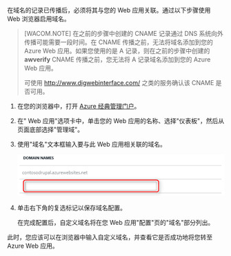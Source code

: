 在域名的记录已传播后，必须将其与您的 Web 应用关联。通过以下步骤使用 Web 浏览器启用域名。

> [WACOM.NOTE] 在之前的步骤中创建的 CNAME 记录通过 DNS 系统向外传播可能需要一段时间。在 CNAME 传播之前，无法将域名添加到您的 Azure Web 应用。如果您使用的是 A 记录，则在之前的步骤中创建的 **awverify** CNAME 传播之前，您无法将 A 记录域名添加到您的 Azure Web 应用。
> <p>可使用 <a href="http://www.digwebinterface.com/">http://www.digwebinterface.com/</a> 之类的服务确认该 CNAME 是否可用。

1. 在您的浏览器中，打开 [Azure 经典管理门户](https://manage.windowsazure.cn)。

2. 在" Web 应用"选项卡中，单击您的 Web 应用的名称、选择"仪表板"，然后从页面底部选择"管理域"。

6. 使用"域名"文本框输入要与此 Web 应用相关联的域名。 

	![](./media/custom-dns-web-site/dncmntask-cname-7.png)

6. 单击右下角的复选标记以保存域名配置。

	在完成配置后，自定义域名将在您 Web 应用"配置"页的"域名"部分列出。

此时，您应该可以在浏览器中输入自定义域名，并查看它是否成功地将您转至 Azure Web 应用。 <!--HONumber=41-->
